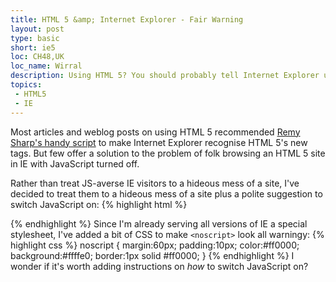 ```yaml
---
title: HTML 5 &amp; Internet Explorer - Fair Warning
layout: post
type: basic
short: ie5
loc: CH48,UK
loc_name: Wirral
description: Using HTML 5? You should probably tell Internet Explorer users why your site looks rubbish if they have JavaScript turned off.
topics:
 - HTML5
 - IE
---
```

Most articles and weblog posts on using <abbr>HTML</abbr> 5 recommended [Remy Sharp's handy script](http://remysharp.com/2009/01/07/html5-enabling-script/) to make Internet Explorer recognise <abbr>HTML</abbr> 5's new tags. But few offer a solution to the problem of folk browsing an HTML 5 site in IE with JavaScript turned off.

Rather than treat <abbr>JS</abbr>-averse <abbr>IE</abbr> visitors to a hideous mess of a site, I've decided to treat them to a hideous mess of a site plus a polite suggestion to switch JavaScript on:
{% highlight html %}
<!--[if IE]>
<noscript>
<div>
<p>Are you using Internet Explorer with JavaScript turned off?</p>
<p>This site probably looks a bit of a mess.</p>
<p>If you can, turn JavaScript on, and reload the page - that
should fix the problem.</p>
<p>If you can't do that, my apologies. For fun,
I made the site using new code that Explorer doesn't
understand just yet.</p>
<p>Comments? Complaints? Email me at j@ck.mottr.am</p>
</div>
</noscript>
<![endif]-->
{% endhighlight %}
Since I'm already serving all versions of <abbr>IE</abbr> a special stylesheet, I've added a bit of <abbr>CSS</abbr> to make `<noscript>` look all warningy:
{% highlight css %}
noscript {
	margin:60px;
	padding:10px;
	color:#ff0000;
	background:#ffffe0;
	border:1px solid #ff0000;
}
{% endhighlight %}
I wonder if it's worth adding instructions on _how_ to switch JavaScript on?
